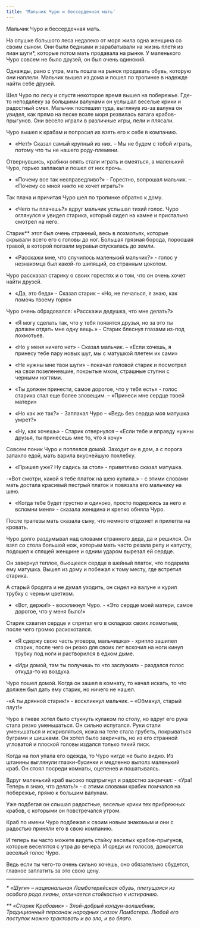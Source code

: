 ```yaml
---
title: 'Мальчик Чуро и бессердечная мать'
---
```


Мальчик Чуро и бессердечная мать.

На опушке большого леса недалеко от моря жила одна женщина со своим сыном. Они были бедными и зарабатывали на жизнь плетя из лиан шуги*, которые потом мать продавала на рынке. У маленького Чуро совсем не было друзей, он был очень одинокий.

Однажды, рано с утра, мать пошла на рынок продавать обувь, которую они наплели. Мальчик вышел из дома и пошел по тропинке в надежде найти себе друзей.

Шел Чуро по лесу и спустя некоторое время вышел на побережье. Где-то неподалеку за большими валунами он услышал веселые крики и радостный смех. Мальчик поспешил туда, выглянув из-за валуна он увидел, как прямо на песке возле моря резвилась ватага крабов-прыгунов. Они весело играли в различные игры, пели и плясали.

Чуро вышел к крабам и попросил их взять его к себе в компанию.

- «Нет!» Сказал самый крупный из них. – Мы не будем с тобой играть, потому что ты не нашего роду-племени.

Отвернувшись, крабики опять стали играть и смеяться, а маленький Чуро, горько заплакал и пошел от них прочь.

- «Почему все так несправедливо?» - Горестно, вопрошал мальчик. – «Почему cо мной никто не хочет играть?»

Так плача и причитая Чуро шел по тропинке обратно к дому.

- «Чего ты плачешь?» вдруг мальчик услышал тихий голос.
Чуро оглянулся и увидел старика, который сидел на камне и пристально смотрел на него.

Старик** этот был очень странный, весь в лохмотьях, которые скрывали всего его с головы до ног. Большая грязная борода, поросшая травой, в которой ползали муравьи спускалась до земли.

- «Расскажи мне, что случилось маленький мальчик?» - голос у незнакомца был какой-то шипящий, со странным цокотом.

Чуро рассказал старику о своих горестях и о том, что он очень хочет найти друзей.

- «Да, это беда» - Сказал старик – «Но, не печалься, я знаю, как помочь твоему горю»

Чуро очень обрадовался: «Расскажи дедушка, что мне делать?»

- «Я могу сделать так, что у тебя появятся друзья, но за это ты должен отдать мне одну вещь.» - Старик блеснул глазами из-под лохмотьев.

- «Но у меня ничего нет» - Сказал мальчик. – «Если хочешь, я принесу тебе пару новых шуг, мы с матушкой плетем их сами»

- «Не нужны мне твои шуги» - покачал головой старик и посмотрел на свои позеленевшие, покрытые мхом, страшные ступни с черными ногтями.

- «Ты должен принести, самое дорогое, что у тебя есть» - голос старика стал еще более зловещим. – «Принеси мне сердце твоей матери»

- «Но как же так?» - Заплакал Чуро – «Ведь без сердца моя матушка умрет?»

- «Ну, как хочешь» - Старик отвернулся – «Если тебе и вправду нужны друзья, ты принесешь мне то, что я хочу»

Совсем поник Чуро и поплелся домой. Заходит он в дом, а с порога запахло едой, мать варила вкуснейшую похлебку.

- «Пришел уже? Ну садись за стол» - приветливо сказал матушка.

-«Вот смотри, какой я тебе платок на шею купила.» - с этими словами мать достала красивый пестрый платок и повязала его мальчику на шею.

- «Когда тебе будет грустно и одиноко, просто подержись за него и вспомни меня» - сказала женщина и крепко обняла Чуро.

После трапезы мать сказала сыну, что немного отдохнет и прилегла на кровать.

Чуро долго раздумывал над словами странного деда, да и решился. Он взял со стола большой нож, которым мать часто резала репу и капусту, подошел к спящей женщине и одним ударом вырезал ей сердце.

Он завернул теплое, бьющееся сердце в шейный платок, что подарила ему матушка. Вышел из дому и побежал к тому месту, где встретил старика.

А старый бродяга и не думал уходить, он сидел на валуне и курил трубку с черным цветком.

- «Вот, держи!» - воскликнул Чуро. - «Это сердце моей матери, самое дорогое, что у меня было!»

Старик схватил сердце и спрятал его в складках своих лохмотьев, после чего громко расхохотался.

- «Я сдержу свою часть уговора, мальчишка» - хрипло зашипел старик, после чего он резко для своих лет вскочил на ноги кинул трубку под ноги и растворился в едком дыме.

- «Иди домой, там ты получишь то что заслужил» - раздался голос откуда-то из воздуха.

Чуро пошел домой. Когда он зашел в комнату, то начал искать, то что должен был дать ему старик, но ничего не нашел.

-«А ты дрянной старик!» - воскликнул мальчик. – «Обманул, старый плут!»


Чуро в гневе хотел было стукнуть кулаком по столу, но вдруг его рука стала резко уменьшаться. Он сильно испугался. Руки стали уменьшаться и искривляться, кожа на теле стала грубеть, покрываться буграми и шишками. Он хотел было закричать, но из его странной угловатой и плоской головы издался только тихий писк.

Когда на пол упала его одежда, то Чуро нигде не было видно. Из штанины выглянули глазки-бусинки и медленно выполз маленький краб. Он стоял посреди комнаты, оцепенев и пошатываясь.

Вдруг маленький краб высоко подпрыгнул и радостно закричал: - «Ура! Теперь я знаю, что делать!» - с этими словами крабик помчался на побережье, прямо к большим валунам.

Уже подбегая он слышал радостные, веселые крики тех прибрежных крабов, с которыми он повстречался утром.

Краб по имени Чуро подбежал к своим новым знакомым и они с радостью приняли его в свою компанию.

И теперь вы часто можете видеть стайку веселых крабов-прыгунов, которые веселятся с утра до вечера. И среди их голосов, доносится веселый голос Чуро.

Ведь если ты чего-то очень сильно хочешь, оно обязательно сбудется, главное заплатить за это свою цену.

______________________________________________________________________________________

_* «Шуги» – национальная Ламботерийская обувь, плетущаяся из особого рода лианы, отличается стойкостью к истиранию._

_** «Старик Крабовик» - Злой-добрый колдун-волшебник. Традиционный персонаж народных сказок
Ламботеро. Любой его поступок можно трактовать и во зло, и во благо._